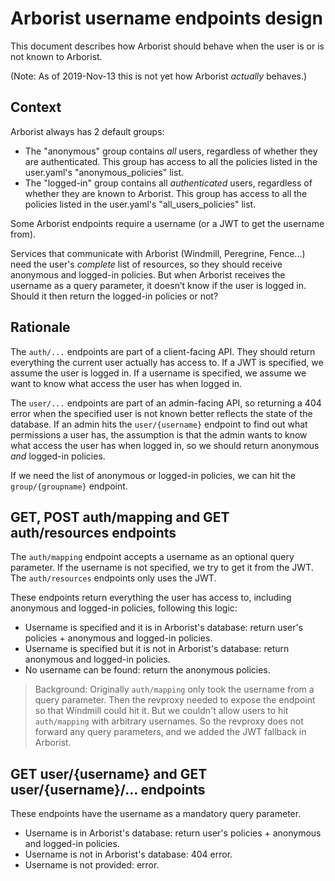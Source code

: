 # Arborist username endpoints design

This document describes how Arborist should behave when the user is or is not known to Arborist.

(Note: As of 2019-Nov-13 this is not yet how Arborist _actually_ behaves.)

## Context

Arborist always has 2 default groups:
- The "anonymous" group contains _all_ users, regardless of whether they are authenticated. This group has access to all the policies listed in the user.yaml's "anonymous_policies" list.
- The "logged-in" group contains all _authenticated_ users, regardless of whether they are known to Arborist. This group has access to all the policies listed in the user.yaml's "all_users_policies" list.

Some Arborist endpoints require a username (or a JWT to get the username from).

Services that communicate with Arborist (Windmill, Peregrine, Fence...) need the user's _complete_ list of resources, so they should receive anonymous and logged-in policies. But when Arborist receives the username as a query parameter, it doesn’t know if the user is logged in. Should it then return the logged-in policies or not?

## Rationale

The `auth/...` endpoints are part of a client-facing API. They should return everything the current user actually has access to. If a JWT is specified, we assume the user is logged in. If a username is specified, we assume we want to know what access the user has when logged in.

The `user/...` endpoints are part of an admin-facing API, so returning a 404 error when the specified user is not known better reflects the state of the database. If an admin hits the `user/{username}` endpoint to find out what permissions a user has, the assumption is that the admin wants to know what access the user has when logged in, so we should return anonymous _and_ logged-in policies.

If we need the list of anonymous or logged-in policies, we can hit the `group/{groupname}` endpoint.

## GET, POST auth/mapping and GET auth/resources endpoints

The `auth/mapping` endpoint accepts a username as an optional query parameter. If the username is not specified, we try to get it from the JWT. The `auth/resources` endpoints only uses the JWT.

These endpoints return everything the user has access to, including anonymous and logged-in policies, following this logic:
- Username is specified and it is in Arborist's database: return user's policies + anonymous and logged-in policies.
- Username is specified but it is not in Arborist's database: return anonymous and logged-in policies.
- No username can be found: return the anonymous policies.

>Background: Originally `auth/mapping` only took the username from a query parameter. Then the revproxy needed to expose the endpoint so that Windmill could hit it. But we couldn't allow users to hit `auth/mapping` with arbitrary usernames. So the revproxy does not forward any query parameters, and we added the JWT fallback in Arborist.

## GET user/{username} and GET user/{username}/... endpoints

These endpoints have the username as a mandatory query parameter.
- Username is in Arborist's database: return user's policies + anonymous and logged-in policies.
- Username is not in Arborist's database: 404 error.
- Username is not provided: error.
